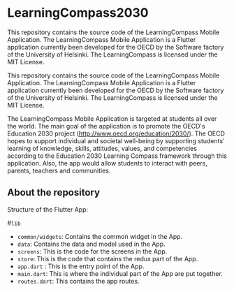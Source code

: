 # LearningCompass2030
This repository contains the source code of the LearningCompass Mobile Application. The  LearningCompass Mobile Application is a Flutter application currently been developed for the OECD by the Software factory of the University of Helsinki.  The LearningCompass is licensed under the MIT License. 

This repository contains the source code of the LearningCompass Mobile Application. The  LearningCompass Mobile Application is a Flutter application currently been developed for the OECD by the Software factory of the University of Helsinki.  The LearningCompass is licensed under the MIT License. 

The  LearningCompass Mobile Application is targeted at students all over the world. The main goal of the application is to promote the OECD's Education 2030 project (http://www.oecd.org/education/2030/). The  OECD hopes to support individual and societal well-being by supporting students' learning of knowledge, skills, attitudes, values, and competencies according to the Education 2030 Learning Compass framework through this application. Also, the app would allow students to interact with peers, parents, teachers and communities.

## About the repository

Structure of the Flutter App:  

#`lib`

* `common/widgets`: Contains the common widget in the App.
* `data`: Contains the data and model used in the App.
* `screens`: This is the code for the screens in the App. 
* `store`: This is the code that contains the redux part of the App. 
* `app.dart` : This is the entry point of the App. 
* `main.dart`: This is where the individual part of the App are put together. 
* `routes.dart`: This contains the app routes.  
